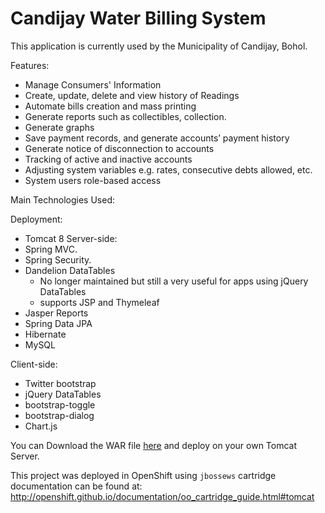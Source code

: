 # Candijay Water Billing System

This application is currently used by the Municipality of Candijay, Bohol.

Features:
   * Manage Consumers' Information
   * Create, update, delete and view history of Readings
   * Automate bills creation and mass printing
   * Generate reports such as collectibles, collection.
   * Generate graphs
   * Save payment records, and generate accounts’ payment history
   * Generate notice of disconnection to accounts
   * Tracking of active and inactive accounts
   * Adjusting system variables e.g. rates, consecutive debts allowed, etc.
   * System users role-based access

Main Technologies Used:

Deployment:
   * Tomcat 8
Server-side:
   * Spring MVC.
   * Spring Security.
   * Dandelion DataTables
      * No longer maintained but still a very useful for apps using jQuery DataTables
      * supports JSP and Thymeleaf
   * Jasper Reports
   * Spring Data JPA
   * Hibernate
   * MySQL
 
Client-side:
   * Twitter bootstrap
   * jQuery DataTables
   * bootstrap-toggle
   * bootstrap-dialog
   * Chart.js

You can Download the WAR file [here](https://www.dropbox.com/s/nytl5cx9l585uiw/ROOT.war?dl=0) and deploy on your own Tomcat Server.

This project was deployed in OpenShift using `jbossews` cartridge documentation can be found at:
http://openshift.github.io/documentation/oo_cartridge_guide.html#tomcat
